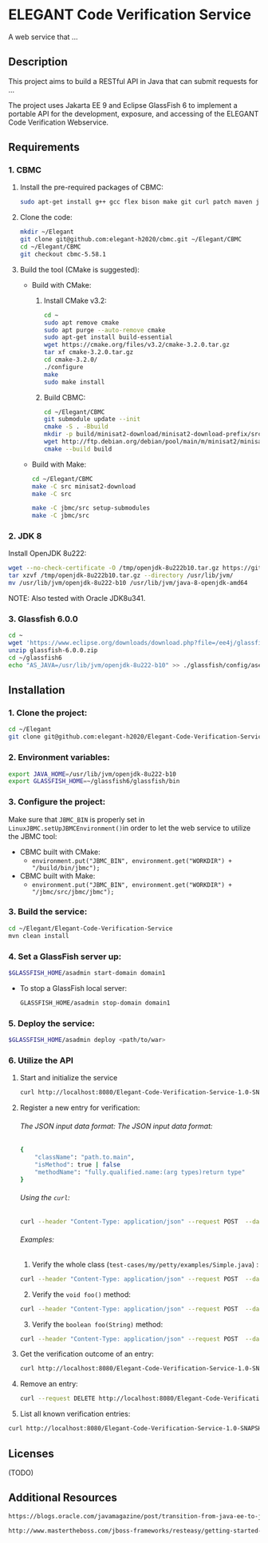 # ELEGANT Code Verification Service

A web service that ...

## Description

This project aims to build a RESTful API in Java that can submit requests for ...

The project uses Jakarta EE 9 and Eclipse GlassFish 6 to implement a portable API for the development, exposure, and accessing of the ELEGANT
Code Verification Webservice.

## Requirements

### 1. CBMC

1. Install the pre-required packages of CBMC:

	```bash
	sudo apt-get install g++ gcc flex bison make git curl patch maven jq
	```

2. Clone the code:
	```bash
	mkdir ~/Elegant
	git clone git@github.com:elegant-h2020/cbmc.git ~/Elegant/CBMC
	cd ~/Elegant/CBMC
	git checkout cbmc-5.58.1
	```

3. Build the tool (CMake is suggested):

	- Build with CMake:

		1. Install CMake v3.2:
		
			```bash
			cd ~
			sudo apt remove cmake
			sudo apt purge --auto-remove cmake
			sudo apt-get install build-essential
			wget https://cmake.org/files/v3.2/cmake-3.2.0.tar.gz
			tar xf cmake-3.2.0.tar.gz
			cd cmake-3.2.0/
			./configure
			make
			sudo make install
			```

		2. Build CBMC:
			```bash
			cd ~/Elegant/CBMC
			git submodule update --init
			cmake -S . -Bbuild
			mkdir -p build/minisat2-download/minisat2-download-prefix/src/
			wget http://ftp.debian.org/debian/pool/main/m/minisat2/minisat2_2.2.1.orig.tar.gz -O build/minisat2-download/minisat2-download-prefix/src/minisat2_2.2.1.orig.tar.gz
			cmake --build build
			```

	-  Build with Make:

		```bash
		cd ~/Elegant/CBMC
		make -C src minisat2-download
		make -C src

		make -C jbmc/src setup-submodules
		make -C jbmc/src
		```

### 2. JDK 8

Install OpenJDK 8u222:

```bash
wget --no-check-certificate -O /tmp/openjdk-8u222b10.tar.gz https://github.com/AdoptOpenJDK/openjdk8-upstream-binaries/releases/download/jdk8u222-b10/OpenJDK8U-jdk_x64_linux_8u222b10.tar.gz
tar xzvf /tmp/openjdk-8u222b10.tar.gz --directory /usr/lib/jvm/
mv /usr/lib/jvm/openjdk-8u222-b10 /usr/lib/jvm/java-8-openjdk-amd64
```

NOTE: Also tested with Oracle JDK8u341.

### 3. Glassfish 6.0.0

```bash
cd ~
wget 'https://www.eclipse.org/downloads/download.php?file=/ee4j/glassfish/glassfish-6.0.0.zip' -O glassfish-6.0.0.zip
unzip glassfish-6.0.0.zip
cd ~/glassfish6
echo "AS_JAVA=/usr/lib/jvm/openjdk-8u222-b10" >> ./glassfish/config/asenv.conf
```

## Installation

### 1. Clone the project:

```bash 
cd ~/Elegant
git clone git@github.com:elegant-h2020/Elegant-Code-Verification-Service.git
```

### 2. Environment variables:
```bash
export JAVA_HOME=/usr/lib/jvm/openjdk-8u222-b10
export GLASSFISH_HOME=~/glassfish6/glassfish/bin
```

### 3. Configure the project:

Make sure that `JBMC_BIN` is properly set in `LinuxJBMC.setUpJBMCEnvironment()`in order to let the web service to utilize the JBMC tool:

- CBMC built with CMake:
	- ```environment.put("JBMC_BIN", environment.get("WORKDIR") + "/build/bin/jbmc");```
- CBMC built with Make:
	- ```environment.put("JBMC_BIN", environment.get("WORKDIR") + "/jbmc/src/jbmc/jbmc");```

### 3. Build the service:

```bash
cd ~/Elegant/Elegant-Code-Verification-Service
mvn clean install
```

### 4. Set a GlassFish server up:

```bash
$GLASSFISH_HOME/asadmin start-domain domain1
```

- To stop a GlassFish local server:

	```bash
	GLASSFISH_HOME/asadmin stop-domain domain1
	```

### 5. Deploy the service:

```bash
$GLASSFISH_HOME/asadmin deploy <path/to/war>
```

### 6. Utilize the API

1. Start and initialize the service

	```bash
	curl http://localhost:8080/Elegant-Code-Verification-Service-1.0-SNAPSHOT/api/verification
	```

2. Register a new entry for verification:

	###### The JSON input data format:	The JSON input data format:
	```bash
	{
		"className": "path.to.main",
		"isMethod": true | false
		"methodName": "fully.qualified.name:(arg types)return type"
	}
	```

	###### Using the `curl`:

	```bash
	curl --header "Content-Type: application/json" --request POST  --data '{"className": "<path.to.main>", "isMethod": true | false, "methodName": "fully.qualified.name:(arg types)return type"}' http://localhost:8080/Elegant-Code-Verification-Service-1.0-SNAPSHOT/api/verification/newEntry
	```

	###### Examples:
	
	1. Verify the whole class (`test-cases/my/petty/examples/Simple.java`) :
	
	```bash
	curl --header "Content-Type: application/json" --request POST  --data '{"className": "my.petty.examples.Simple"}' http://localhost:8080/Elegant-Code-Verification-Service-1.0-SNAPSHOT/api/verification/newEntry
	```
	
	2. Verify the `void foo()` method:
	
	```bash
	curl --header "Content-Type: application/json" --request POST  --data '{"className":"my.petty.examples.Simple", "isMethod":true, "methodName":"my.petty.examples.Simple.foo:()V"}'  http://localhost:8080/Elegant-Code-Verification-Service-1.0-SNAPSHOT/api/verification/newEntry
	```
	
	3. Verify the `boolean foo(String)` method:
	
	```bash
	curl --header "Content-Type: application/json" --request POST  --data '{"className":"my.petty.examples.Simple", "isMethod":true, "methodName":"my.petty.examples.Simple.foo:(Ljava/lang/String;)Z"}'  http://localhost:8080/Elegant-Code-Verification-Service-1.0-SNAPSHOT/api/verification/newEntry
	```

3. Get the verification outcome of an entry:

	```bash
	curl http://localhost:8080/Elegant-Code-Verification-Service-1.0-SNAPSHOT/api/verification/getEntry?entryId=<ID>
	```

4. Remove an entry:

	```bash
	curl --request DELETE http://localhost:8080/Elegant-Code-Verification-Service-1.0-SNAPSHOT/api/verification/removeEntry?entryId=<ID>
	```

5. List all known verification entries:

```bash
curl http://localhost:8080/Elegant-Code-Verification-Service-1.0-SNAPSHOT/api/verification/getEntries
```

## Licenses

(TODO)

## Additional Resources

```bash
https://blogs.oracle.com/javamagazine/post/transition-from-java-ee-to-jakarta-ee

http://www.mastertheboss.com/jboss-frameworks/resteasy/getting-started-with-jakarta-restful-services/
````
